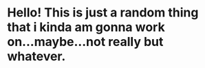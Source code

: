 # Hello! This is just a random thing that i kinda am gonna work on...maybe...not really but whatever.
